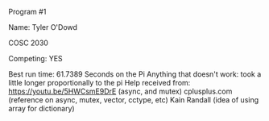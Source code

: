 Program #1

Name: Tyler O'Dowd

COSC 2030

Competing: YES

Best run time:
61.7389 Seconds on the Pi
Anything that doesn't work:
took a little longer proportionally to the pi
Help received from:
https://youtu.be/5HWCsmE9DrE (async, and mutex)
cplusplus.com (reference on async, mutex, vector, cctype, etc)
Kain Randall (idea of using array for dictionary)
